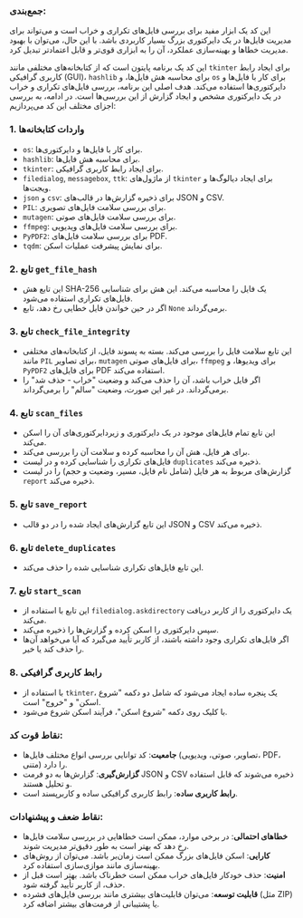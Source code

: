 ### **جمع‌بندی:**

این کد یک ابزار مفید برای بررسی فایل‌های تکراری و خراب است و می‌تواند برای مدیریت فایل‌ها در یک دایرکتوری بزرگ بسیار کاربردی باشد. با این حال، می‌توان با بهبود مدیریت خطاها و بهینه‌سازی عملکرد، آن را به ابزاری قوی‌تر و قابل اعتمادتر تبدیل کرد.

این کد یک برنامه پایتون است که از کتابخانه‌های مختلفی مانند `tkinter` برای ایجاد رابط کاربری گرافیکی (GUI)، `hashlib` برای محاسبه هش فایل‌ها، و `os` برای کار با فایل‌ها و دایرکتوری‌ها استفاده می‌کند. هدف اصلی این برنامه، بررسی فایل‌های تکراری و خراب در یک دایرکتوری مشخص و ایجاد گزارش از این بررسی‌ها است. در ادامه، به بررسی اجزای مختلف این کد می‌پردازیم:

### 1. **واردات کتابخانه‌ها**
   - `os`: برای کار با فایل‌ها و دایرکتوری‌ها.
   - `hashlib`: برای محاسبه هش فایل‌ها.
   - `tkinter`: برای ایجاد رابط کاربری گرافیکی.
   - `filedialog`, `messagebox`, `ttk`: از ماژول‌های `tkinter` برای ایجاد دیالوگ‌ها و ویجت‌ها.
   - `json` و `csv`: برای ذخیره گزارش‌ها در قالب‌های JSON و CSV.
   - `PIL`: برای بررسی سلامت فایل‌های تصویری.
   - `mutagen`: برای بررسی سلامت فایل‌های صوتی.
   - `ffmpeg`: برای بررسی سلامت فایل‌های ویدیویی.
   - `PyPDF2`: برای بررسی سلامت فایل‌های PDF.
   - `tqdm`: برای نمایش پیشرفت عملیات اسکن.

### 2. **تابع `get_file_hash`**
   - این تابع هش SHA-256 یک فایل را محاسبه می‌کند. این هش برای شناسایی فایل‌های تکراری استفاده می‌شود.
   - اگر در حین خواندن فایل خطایی رخ دهد، تابع `None` برمی‌گرداند.

### 3. **تابع `check_file_integrity`**
   - این تابع سلامت فایل را بررسی می‌کند. بسته به پسوند فایل، از کتابخانه‌های مختلفی مانند `PIL` برای تصاویر، `mutagen` برای فایل‌های صوتی، `ffmpeg` برای ویدیوها، و `PyPDF2` برای فایل‌های PDF استفاده می‌کند.
   - اگر فایل خراب باشد، آن را حذف می‌کند و وضعیت "خراب - حذف شد" را برمی‌گرداند. در غیر این صورت، وضعیت "سالم" را برمی‌گرداند.

### 4. **تابع `scan_files`**
   - این تابع تمام فایل‌های موجود در یک دایرکتوری و زیردایرکتوری‌های آن را اسکن می‌کند.
   - برای هر فایل، هش آن را محاسبه کرده و سلامت آن را بررسی می‌کند.
   - فایل‌های تکراری را شناسایی کرده و در لیست `duplicates` ذخیره می‌کند.
   - گزارش‌های مربوط به هر فایل (شامل نام فایل، مسیر، وضعیت و حجم) را در لیست `report` ذخیره می‌کند.

### 5. **تابع `save_report`**
   - این تابع گزارش‌های ایجاد شده را در دو قالب JSON و CSV ذخیره می‌کند.

### 6. **تابع `delete_duplicates`**
   - این تابع فایل‌های تکراری شناسایی شده را حذف می‌کند.

### 7. **تابع `start_scan`**
   - این تابع با استفاده از `filedialog.askdirectory` یک دایرکتوری را از کاربر دریافت می‌کند.
   - سپس دایرکتوری را اسکن کرده و گزارش‌ها را ذخیره می‌کند.
   - اگر فایل‌های تکراری وجود داشته باشند، از کاربر تأیید می‌گیرد که آیا می‌خواهد آن‌ها را حذف کند یا خیر.

### 8. **رابط کاربری گرافیکی**
   - با استفاده از `tkinter`، یک پنجره ساده ایجاد می‌شود که شامل دو دکمه "شروع اسکن" و "خروج" است.
   - با کلیک روی دکمه "شروع اسکن"، فرآیند اسکن شروع می‌شود.

### **نقاط قوت کد:**
   - **جامعیت**: کد توانایی بررسی انواع مختلف فایل‌ها (تصاویر، صوتی، ویدیویی، PDF، متنی) را دارد.
   - **گزارش‌گیری**: گزارش‌ها به دو فرمت JSON و CSV ذخیره می‌شوند که قابل استفاده و تحلیل هستند.
   - **رابط کاربری ساده**: رابط کاربری گرافیکی ساده و کاربرپسند است.

### **نقاط ضعف و پیشنهادات:**
   - **خطاهای احتمالی**: در برخی موارد، ممکن است خطاهایی در بررسی سلامت فایل‌ها رخ دهد که بهتر است به طور دقیق‌تر مدیریت شوند.
   - **کارایی**: اسکن فایل‌های بزرگ ممکن است زمان‌بر باشد. می‌توان از روش‌های بهینه‌سازی مانند موازی‌سازی استفاده کرد.
   - **امنیت**: حذف خودکار فایل‌های خراب ممکن است خطرناک باشد. بهتر است قبل از حذف، از کاربر تأیید گرفته شود.
   - **قابلیت توسعه**: می‌توان قابلیت‌های بیشتری مانند بررسی فایل‌های فشرده (مثل ZIP) یا پشتیبانی از فرمت‌های بیشتر اضافه کرد.
